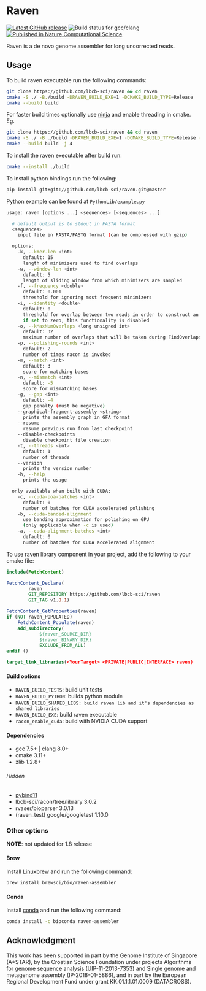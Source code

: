 # Raven

[![Latest GitHub release](https://img.shields.io/github/release/lbcb-sci/raven.svg)](https://github.com/lbcb-sci/raven/releases/latest)
![Build status for gcc/clang](https://github.com/lbcb-sci/raven/actions/workflows/raven.yml/badge.svg)
[![Published in Nature Computational Science](https://img.shields.io/badge/published%20in-Nature%20Computational%20Science-blue)](https://www.nature.com/articles/s43588-021-00073-4)

Raven is a de novo genome assembler for long uncorrected reads.

## Usage
To build raven executable run the following commands:

```bash
git clone https://github.com/lbcb-sci/raven && cd raven
cmake -S ./ -B./build -DRAVEN_BUILD_EXE=1 -DCMAKE_BUILD_TYPE=Release
cmake --build build
```

For faster build times optionally use [ninja](https://ninja-build.org/) and enable threading in cmake.
Eg.
```bash
git clone https://github.com/lbcb-sci/raven && cd raven
cmake -S ./ -B ./build -DRAVEN_BUILD_EXE=1 -DCMAKE_BUILD_TYPE=Release -G Ninja
cmake --build build -j 4
```

To install the raven executable after build run:

```bash
cmake --install ./build
```

To install python bindings run the following:
```bash
pip install git+git://github.com/lbcb-sci/raven.git@master
```

Python example can be found at `PythonLib/example.py`

```bash
usage: raven [options ...] <sequences> [<sequences> ...]

  # default output is to stdout in FASTA format
  <sequences>
    input file in FASTA/FASTQ format (can be compressed with gzip)

  options:
    -k, --kmer-len <int>
      default: 15
      length of minimizers used to find overlaps
    -w, --window-len <int>
      default: 5
      length of sliding window from which minimizers are sampled
    -f, --frequency <double>
      default: 0.001
      threshold for ignoring most frequent minimizers
    -i, --identity <double>
      default: 0
      threshold for overlap between two reads in order to construct an edge between them
      if set to zero, this functionality is disabled
    -o, --kMaxNumOverlaps <long unsigned int>
      default: 32
      maximum number of overlaps that will be taken during FindOverlapsAndCreatePiles stage
    -p, --polishing-rounds <int>
      default: 2
      number of times racon is invoked
    -m, --match <int>
      default: 3
      score for matching bases
    -n, --mismatch <int>
      default: -5
      score for mismatching bases
    -g, --gap <int>
      default: -4
      gap penalty (must be negative)
    --graphical-fragment-assembly <string>
      prints the assembly graph in GFA format
    --resume
      resume previous run from last checkpoint
    --disable-checkpoints
      disable checkpoint file creation
    -t, --threads <int>
      default: 1
      number of threads
    --version
      prints the version number
    -h, --help
      prints the usage

  only available when built with CUDA:
    -c, --cuda-poa-batches <int>
      default: 0
      number of batches for CUDA accelerated polishing
    -b, --cuda-banded-alignment
      use banding approximation for polishing on GPU
      (only applicable when -c is used)
    -a, --cuda-alignment-batches <int>
      default: 0
      number of batches for CUDA accelerated alignment
```

To use raven library component in your project, add the following to your cmake file:
```cmake
include(FetchContent)

FetchContent_Declare(
        raven
        GIT_REPOSITORY https://github.com/lbcb-sci/raven
        GIT_TAG v1.8.1)

FetchContent_GetProperties(raven)
if (NOT raven_POPULATED)
    FetchContent_Populate(raven)
    add_subdirectory(
            ${raven_SOURCE_DIR}
            ${raven_BINARY_DIR}
            EXCLUDE_FROM_ALL)
endif ()

target_link_libraries(<YourTarget> <PRIVATE|PUBLIC|INTERFACE> raven)
```

#### Build options
- `RAVEN_BUILD_TESTS`: build unit tests
- `RAVEN_BUILD_PYTHON`: builds python module
- `RAVEN_BUILD_SHARED_LIBS: build raven lib and it's dependencies as shared libraries`
- `RAVEN_BUILD_EXE`: build raven executable
- `racon_enable_cuda`: build with NVIDIA CUDA support

#### Dependencies
- gcc 7.5+ | clang 8.0+
- cmake 3.11+
- zlib 1.2.8+

###### Hidden
- [pybind11](git@github.com:pybind/pybind11.git)
- lbcb-sci/racon/tree/library 3.0.2
- rvaser/bioparser 3.0.13
- (raven_test) google/googletest 1.10.0

### Other options

**NOTE**: not updated for 1.8 release

#### Brew
Install [Linuxbrew](https://docs.brew.sh/Homebrew-on-Linux) and run the following command:

```bash
brew install brewsci/bio/raven-assembler
```

#### Conda
Install [conda](https://conda.io/en/latest/miniconda.html) and run the following command:
```bash
conda install -c bioconda raven-assembler
```

## Acknowledgment
This work has been supported in part by the Genome Institute of Singapore (A\*STAR), by the Croatian Science Foundation under projects Algorithms for genome sequence analysis (UIP-11-2013-7353) and Single genome and metagenome assembly (IP-2018-01-5886), and in part by the European Regional Development Fund under grant KK.01.1.1.01.0009 (DATACROSS).
